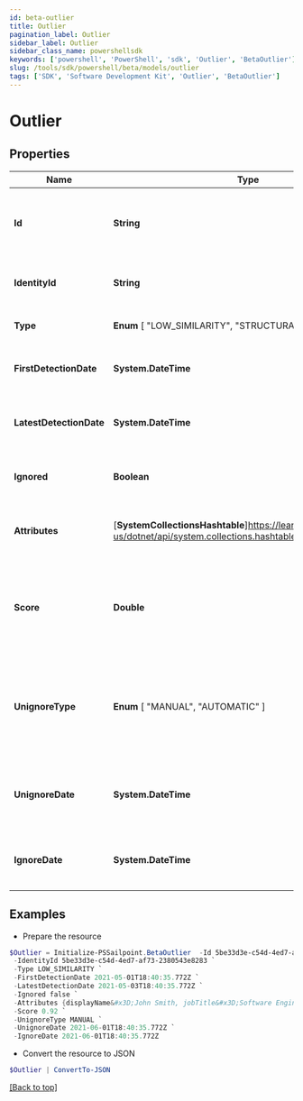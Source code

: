 ```yaml
---
id: beta-outlier
title: Outlier
pagination_label: Outlier
sidebar_label: Outlier
sidebar_class_name: powershellsdk
keywords: ['powershell', 'PowerShell', 'sdk', 'Outlier', 'BetaOutlier'] 
slug: /tools/sdk/powershell/beta/models/outlier
tags: ['SDK', 'Software Development Kit', 'Outlier', 'BetaOutlier']
---
```



# Outlier

## Properties

Name | Type | Description | Notes
------------ | ------------- | ------------- | -------------
**Id** | **String** | The identity's unique identifier for the outlier record | [optional] 
**IdentityId** | **String** | The ID of the identity that is detected as an outlier | [optional] 
**Type** |  **Enum** [  "LOW_SIMILARITY",    "STRUCTURAL" ] | The type of outlier summary | [optional] 
**FirstDetectionDate** | **System.DateTime** | The first date the outlier was detected | [optional] 
**LatestDetectionDate** | **System.DateTime** | The most recent date the outlier was detected | [optional] 
**Ignored** | **Boolean** | Flag whether or not the outlier has been ignored | [optional] 
**Attributes** | [**SystemCollectionsHashtable**]https://learn.microsoft.com/en-us/dotnet/api/system.collections.hashtable?view=net-9.0 | Object containing mapped identity attributes | [optional] 
**Score** | **Double** | The outlier score determined by the detection engine ranging from 0..1 | [optional] 
**UnignoreType** |  **Enum** [  "MANUAL",    "AUTOMATIC" ] | Enum value of if the outlier manually or automatically un-ignored. Will be NULL if outlier is not ignored | [optional] 
**UnignoreDate** | **System.DateTime** | shows date when last time has been unignored outlier | [optional] 
**IgnoreDate** | **System.DateTime** | shows date when last time has been ignored outlier | [optional] 

## Examples

- Prepare the resource
```powershell
$Outlier = Initialize-PSSailpoint.BetaOutlier  -Id 5be33d3e-c54d-4ed7-af73-2380543e8283 `
 -IdentityId 5be33d3e-c54d-4ed7-af73-2380543e8283 `
 -Type LOW_SIMILARITY `
 -FirstDetectionDate 2021-05-01T18:40:35.772Z `
 -LatestDetectionDate 2021-05-03T18:40:35.772Z `
 -Ignored false `
 -Attributes {displayName&#x3D;John Smith, jobTitle&#x3D;Software Engineer, department&#x3D;Engineering} `
 -Score 0.92 `
 -UnignoreType MANUAL `
 -UnignoreDate 2021-06-01T18:40:35.772Z `
 -IgnoreDate 2021-06-01T18:40:35.772Z
```

- Convert the resource to JSON
```powershell
$Outlier | ConvertTo-JSON
```


[[Back to top]](#) 

